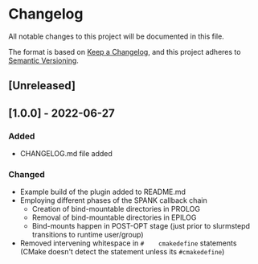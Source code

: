 # Changelog
All notable changes to this project will be documented in this file.

The format is based on [Keep a Changelog](https://keepachangelog.com/en/1.0.0/),
and this project adheres to [Semantic Versioning](https://semver.org/spec/v2.0.0.html).

## [Unreleased]

## [1.0.0] - 2022-06-27
### Added
- CHANGELOG.md file added

### Changed
- Example build of the plugin added to README.md
- Employing different phases of the SPANK callback chain
    - Creation of bind-mountable directories in PROLOG
    - Removal of bind-mountable directories in EPILOG
    - Bind-mounts happen in POST-OPT stage (just prior to slurmstepd transitions to runtime user/group)
- Removed intervening whitespace in `#    cmakedefine` statements (CMake doesn't detect the statement unless its `#cmakedefine`)
